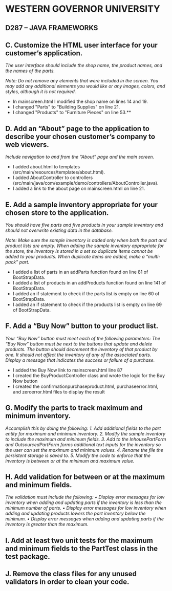
# WESTERN GOVERNOR UNIVERSITY 
## D287 – JAVA FRAMEWORKS


## C.  Customize the HTML user interface for your customer’s application. 
*The user interface should include the shop name, the product names, and the names of the parts.*

*Note: Do not remove any elements that were included in the screen. You may add any additional elements you would like or any images, colors, and styles, although it is not required.*

- In mainscreen.html I modified the shop name on lines 14 and 19.
- I changed "Parts" to "Building Supplies" on line 21.
- I changed "Products" to "Furniture Pieces" on line 53.**


## D.  Add an “About” page to the application to describe your chosen customer’s company to web viewers. 
*Include navigation to and from the “About” page and the main screen.*

- I added about.html to templates (src/main/resources/templates/about.html). 
- I added AboutController to controllers (src/main/java/com/example/demo/controllers/AboutController.java).
- I added a link to the about page on mainscreen.html on line 21.


## E.  Add a sample inventory appropriate for your chosen store to the application. 
*You should have five parts and five products in your sample inventory and should not overwrite existing data in the database.*

*Note: Make sure the sample inventory is added only when both the part and product lists are empty. When adding the sample inventory appropriate for the store, the inventory is stored in a set so duplicate items cannot be added to your products. When duplicate items are added, make a “multi-pack” part.*

- I added a list of parts in an addParts function found on line 81 of BootStrapData.
- I added a list of products in an addProducts function found on line 141 of BootStrapData.
- I added an if statement to check if the parts list is empty on line 60 of BootStrapData.
- I added an if statement to check if the products list is empty on line 69 of BootStrapData.


## F.  Add a “Buy Now” button to your product list. 
*Your “Buy Now” button must meet each of the following parameters: The “Buy Now” button must be next to the buttons that update and delete products.  The button should decrement the inventory of that product by one. It should not affect the inventory of any of the associated parts. Display a message that indicates the success or failure of a purchase.*

- I added the Buy Now link to mainscreen.html line 87
- I created the BuyProductController class and wrote the logic for the Buy Now button
- I created the confirmationpurchaseproduct.html, purchaseerror.html, and zeroerror.html files to display the result

## G.  Modify the parts to track maximum and minimum inventory.
*Accomplish this by doing the following: 1. Add additional fields to the part entity for maximum and minimum inventory. 2. Modify the sample inventory to include the maximum and minimum fields. 3. Add to the InhousePartForm and OutsourcedPartForm forms additional text inputs for the inventory so the user can set the maximum and minimum values. 4. Rename the file the persistent storage is saved to. 5. Modify the code to enforce that the inventory is between or at the minimum and maximum value.*


## H.  Add validation for between or at the maximum and minimum fields. 
*The validation must include the following:
•  Display error messages for low inventory when adding and updating parts if the inventory is less than the minimum number of parts.
•  Display error messages for low inventory when adding and updating products lowers the part inventory below the minimum.
•  Display error messages when adding and updating parts if the inventory is greater than the maximum.*


## I.  Add at least two unit tests for the maximum and minimum fields to the PartTest class in the test package.


## J.  Remove the class files for any unused validators in order to clean your code.
